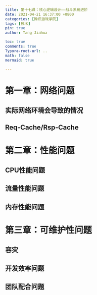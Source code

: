 ```yaml
---
title: 第十七课：核心逻辑设计——战斗系统进阶
date: 2021-04-21 16:37:00 +0800
categories: [腾讯游戏学院]
tags: [技术]
pin: true
author: Tang Jiahua

toc: true
comments: true
Typora-root-url: ..
math: false
mermaid: true

---
```


# 第一章：网络问题

## 实际网络环境会导致的情况



## Req-Cache/Rsp-Cache

# 第二章：性能问题

## CPU性能问题

## 流量性能问题

## 内存性能问题

# 第三章：可维护性问题

## 容灾

## 开发效率问题

## 团队配合问题